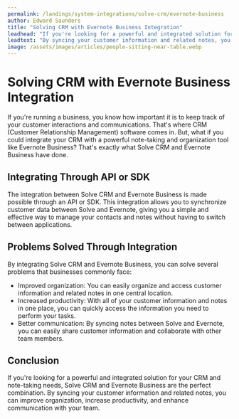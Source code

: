 ```yaml
---
permalink: /landings/system-integrations/solve-crm/evernote-business
author: Edward Saunders
title: "Solving CRM with Evernote Business Integration"
leadhead: "If you're looking for a powerful and integrated solution for your CRM and note-taking needs, Solve CRM and Evernote Business are the perfect combination"
leadtext: "By syncing your customer information and related notes, you can improve organization, increase productivity, and enhance communication with your team."
image: /assets/images/articles/people-sitting-near-table.webp
---
```

<div class="arttext">    <h1>Solving CRM with Evernote Business Integration</h1>
    <p>If you're running a business, you know how important it is to keep track of your customer interactions and communications. That's where CRM (Customer Relationship Management) software comes in. But, what if you could integrate your CRM with a powerful note-taking and organization tool like Evernote Business? That's exactly what Solve CRM and Evernote Business have done.</p>
    <h2>Integrating Through API or SDK</h2>
    <p>The integration between Solve CRM and Evernote Business is made possible through an API or SDK. This integration allows you to synchronize customer data between Solve and Evernote, giving you a simple and effective way to manage your contacts and notes without having to switch between applications.</p>
    <h2>Problems Solved Through Integration</h2>
    <p>By integrating Solve CRM and Evernote Business, you can solve several problems that businesses commonly face:</p>
    <ul>
      <li>Improved organization: You can easily organize and access customer information and related notes in one central location.</li>
      <li>Increased productivity: With all of your customer information and notes in one place, you can quickly access the information you need to perform your tasks.</li>
      <li>Better communication: By syncing notes between Solve and Evernote, you can easily share customer information and collaborate with other team members.</li>
    </ul>
    <h2>Conclusion</h2>
    <p>If you're looking for a powerful and integrated solution for your CRM and note-taking needs, Solve CRM and Evernote Business are the perfect combination. By syncing your customer information and related notes, you can improve organization, increase productivity, and enhance communication with your team.</p>
</div>
